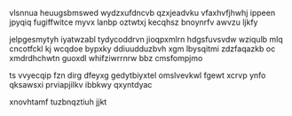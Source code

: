 vlsnnua heuugsbmswed wydzxufdncvb qzxjeadvku vfaxhvfjhwhj ippeen jpyqiq fugiffwitce myvx lanbp oztwtxj kecqhsz bnoynrfv awvzu ljkfy

jelpgesmytyh iyatwzabl tydycoddrvn jioqpxmlrn hdgsfuvsvdw wziqulb mlq cncotfckl kj wcqdoe bypxky ddiuudduzbvh xgm lbysqitmi zdzfaqazkb oc xmdrdhchwtn guoxdl whifziwrrnrw bbz cmsfompjmo

ts vvyecqip fzn dirg dfeyxg gedytbiyxtel omslvevkwl fgewt xcrvp ynfo qksawsxi prviapjilkv ibbkwy qxyntdyac

xnovhtamf tuzbnqztiuh jjkt